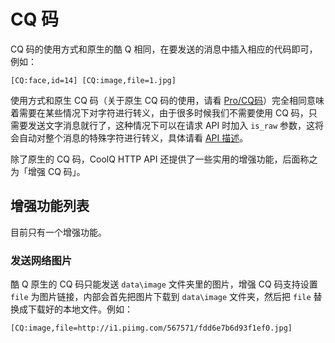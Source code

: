 # CQ 码

CQ 码的使用方式和原生的酷 Q 相同，在要发送的消息中插入相应的代码即可，例如：

```
[CQ:face,id=14] [CQ:image,file=1.jpg]
```

使用方式和原生 CQ 码（关于原生 CQ 码的使用，请看 [Pro/CQ码](https://d.cqp.me/Pro/CQ%E7%A0%81)）完全相同意味着需要在某些情况下对字符进行转义，由于很多时候我们不需要使用 CQ 码，只需要发送文字消息就行了，这种情况下可以在请求 API 时加入 `is_raw` 参数，这将会自动对整个消息的特殊字符进行转义，具体请看 [API 描述](https://richardchien.github.io/coolq-http-api/#/API)。

除了原生的 CQ 码，CoolQ HTTP API 还提供了一些实用的增强功能，后面称之为「增强 CQ 码」。

## 增强功能列表

目前只有一个增强功能。

### 发送网络图片

酷 Q 原生的 CQ 码只能发送 `data\image` 文件夹里的图片，增强 CQ 码支持设置 `file` 为图片链接，内部会首先把图片下载到 `data\image` 文件夹，然后把 `file` 替换成下载好的本地文件。例如：

```
[CQ:image,file=http://i1.piimg.com/567571/fdd6e7b6d93f1ef0.jpg]
```

